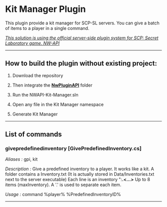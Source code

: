 
# Kit Manager Plugin

This plugin provide a kit manager for SCP-SL servers.
You can give a batch of items to a player in a single command.

*[This solution is using the official server-side plugin system for SCP: Secret Laboratory game. NW-API](https://github.com/northwood-studios/NwPluginAPI)*

-----

## How to build the plugin without existing project:

1) Download the repository

2) Then integrate the **[NwPluginAPI](https://github.com/northwood-studios/NwPluginAPI)** folder

3) Run the NWAPI-Kit-Manager.sln

4) Open any file in the Kit Manager namespace

5) Generate Kit Manager

-----

## List of commands

### givepredefinedinventory [GivePredefinedInventory.cs]

*Aliases :* gpi, kit

*Description :* Give a predefined inventory to a player. It works like a kit.
                A folder contains a Inventory.txt (It is actually stored in Data/Inventories.txt next to the server executable)
                Each line is an inventory "**<name>**:**<itemsID>.<...>**
                Up to 8 items (maxInventory). A '.' is used to separate each item.

*Usage :* command %player% %PredefinedInventoryID%

-----
